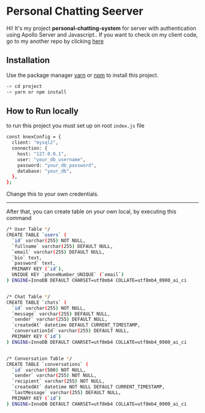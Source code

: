 # Personal Chatting Seerver

Hi! It's my project **personal-chatting-system** for server with authentication using Apollo Server and Javascript.. If you want to check on my client code, go to my another repo by clicking [here]("https://gitlab.com/3ee-/personal-chat-client")

## Installation

Use the package manager [yarn](https://yarnpkg.com/) or [npm](https://nodejs.org/en/) to install this project.

```bash
-> cd project
-> yarn or npm install
```

## How to Run locally

to run this project you must set up on root `index.js` file

```bash
const knexConfig = {
  client: "mysql2",
  connection: {
    host: "127.0.0.1",
    user: "your_db_username",
    password: "your_db_password",
    database: "your_db",
  },
};
```

Change this to your own credentials.

---

After that, you can create table on your own local, by executing this command

```bash
/* User Table */
CREATE TABLE `users` (
  `id` varchar(255) NOT NULL,
  `fullname` varchar(255) DEFAULT NULL,
  `email` varchar(255) DEFAULT NULL,
  `bio` text,
  `password` text,
  PRIMARY KEY (`id`),
  UNIQUE KEY `phoneNumber_UNIQUE` (`email`)
) ENGINE=InnoDB DEFAULT CHARSET=utf8mb4 COLLATE=utf8mb4_0900_ai_ci


/* Chat Table */
CREATE TABLE `chats` (
  `id` varchar(255) NOT NULL,
  `message` varchar(255) DEFAULT NULL,
  `sender` varchar(255) DEFAULT NULL,
  `createdAt` datetime DEFAULT CURRENT_TIMESTAMP,
  `conversationId` varchar(255) DEFAULT NULL,
  PRIMARY KEY (`id`)
) ENGINE=InnoDB DEFAULT CHARSET=utf8mb4 COLLATE=utf8mb4_0900_ai_ci


/* Conversation Table */
CREATE TABLE `conversations` (
  `id` varchar(500) NOT NULL,
  `sender` varchar(255) NOT NULL,
  `recipient` varchar(255) NOT NULL,
  `createdAt` datetime NOT NULL DEFAULT CURRENT_TIMESTAMP,
  `lastMessage` varchar(255) DEFAULT NULL,
  PRIMARY KEY (`id`)
) ENGINE=InnoDB DEFAULT CHARSET=utf8mb4 COLLATE=utf8mb4_0900_ai_ci
```
